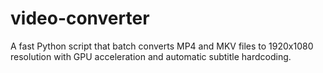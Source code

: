 # video-converter
A fast Python script that batch converts MP4 and MKV files to 1920x1080 resolution with GPU acceleration and automatic subtitle hardcoding.
